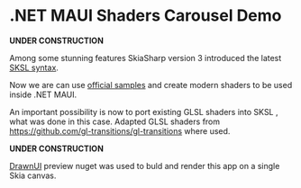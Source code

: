 # .NET MAUI Shaders Carousel Demo

**UNDER CONSTRUCTION**

Among some stunning features SkiaSharp version 3 introduced the latest [SKSL syntax](https://skia.org/docs/user/sksl/).

Now we are can use [official samples](https://shaders.skia.org/) and create modern shaders to be used inside .NET MAUI.

An important possibility is now to port existing GLSL shaders into SKSL , what was done in this case. Adapted GLSL shaders from https://github.com/gl-transitions/gl-transitions where used.

**UNDER CONSTRUCTION**

[DrawnUI](https://github.com/taublast/DrawnUi.Maui) preview nuget was used to buld and render this app on a single Skia canvas.